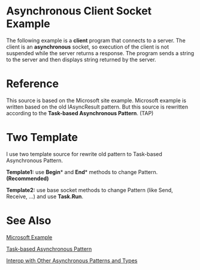 # Asynchronous Client Socket Example

The following example is a **client** program that connects to a server.
The client is an **asynchronous** socket,
so execution of the client is not suspended while the server returns a response.
The program sends a string to the server and then displays string returned by the server.

# Reference
This source is based on the Microsoft site example. Microsoft example is written based on the old IAsyncResult pattern.
But this source is rewritten according to the **Task-based Asynchronous Pattern**. (TAP)

# Two Template
I use two template source for rewrite old pattern to Task-based Asynchronous Pattern.

**Template1:** use **Begin*** and **End*** methods to change Pattern. **(Recommended)**

**Template2:** use base socket methods to change Pattern (like Send, Receive, ...) and use **Task.Run**.

# See Also
[Microsoft Example](https://docs.microsoft.com/en-us/dotnet/framework/network-programming/asynchronous-client-socket-example)

[Task-based Asynchronous Pattern](https://docs.microsoft.com/en-us/dotnet/standard/asynchronous-programming-patterns/task-based-asynchronous-pattern-tap)

[Interop with Other Asynchronous Patterns and Types](https://docs.microsoft.com/en-us/dotnet/standard/asynchronous-programming-patterns/interop-with-other-asynchronous-patterns-and-types)
